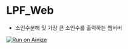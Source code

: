 # LPF_Web
 - 소인수분해 및 가장 큰 소인수를 출력하는 웹서버

[![Run on Ainize](https://ainize.ai/images/run_on_ainize_button.svg)](https://ainize.web.app/redirect?git_repo=https://github.com/fpem123/LPF)
